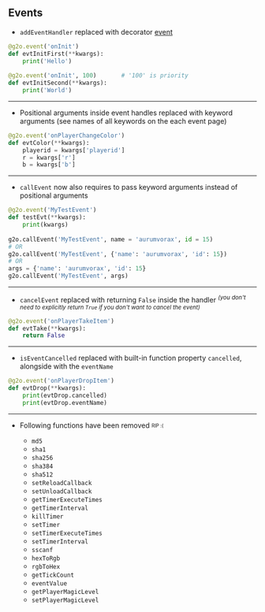 ## Events

* `addEventHandler` replaced with decorator [event](events/event.md)
```python
@g2o.event('onInit')
def evtInitFirst(**kwargs):
    print('Hello')
    
@g2o.event('onInit', 100)       # '100' is priority
def evtInitSecond(**kwargs):
    print('World')
```
---
* Positional arguments inside event handles replaced with keyword arguments (see names of all keywords on the each event page)
```python
@g2o.event('onPlayerChangeColor')
def evtColor(**kwargs):
    playerid = kwargs['playerid']
    r = kwargs['r']
    b = kwargs['b']
```
---
* `callEvent` now also requires to pass keyword arguments instead of positional arguments
```python
@g2o.event('MyTestEvent')
def testEvt(**kwargs):
    print(kwargs)
    
g2o.callEvent('MyTestEvent', name = 'aurumvorax', id = 15)
# OR
g2o.callEvent('MyTestEvent', {'name': 'aurumvorax', 'id': 15})
# OR
args = {'name': 'aurumvorax', 'id': 15}
g2o.callEvent('MyTestEvent', args)
```
---
* `cancelEvent` replaced with returning `False` inside the handler
<sup>*(you don't need to explicitly return `True` if you don't want to cancel the event)*</sup>
```python
@g2o.event('onPlayerTakeItem')
def evtTake(**kwargs):
    return False
```
---
* `isEventCancelled` replaced with built-in function property `cancelled`, alongside with the `eventName`
```python
@g2o.event('onPlayerDropItem')
def evtDrop(**kwargs):
    print(evtDrop.cancelled)
    print(evtDrop.eventName)
```
-----
* Following functions have been removed <sub><sup>RIP :(</sub></sup>

    * `md5`
    * `sha1`
    * `sha256`
    * `sha384`
    * `sha512`
    * `setReloadCallback`
    * `setUnloadCallback`
    * `getTimerExecuteTimes`
    * `getTimerInterval`
    * `killTimer`
    * `setTimer`
    * `setTimerExecuteTimes`
    * `setTimerInterval`
    * `sscanf`
    * `hexToRgb`
    * `rgbToHex`
    * `getTickCount`
    * `eventValue`
    * `getPlayerMagicLevel`
    * `setPlayerMagicLevel`